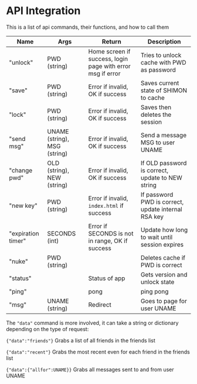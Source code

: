 # API Integration

This is a list of api commands, their functions, and how to call them

| Name | Args | Return | Description |
| ---- | ---- | ------ | ----------- |
| "unlock" | PWD (string) | Home screen if success, login page with error msg if error | Tries to unlock cache with PWD as password |
| "save" | PWD (string) | Error if invalid, OK if success | Saves current state of SHIMON to cache |
| "lock" | PWD (string) | Error if invalid, OK if success | Saves then deletes the session |
| "send msg" | UNAME (string), MSG (string) | Error if invalid, OK if success | Send a message MSG to user UNAME |
| "change pwd" | OLD (string), NEW (string) | Error if invalid, OK if success | If OLD password is correct, update to NEW string |
| "new key" | PWD (string) | Error if invalid, `index.html` if success | If password PWD is correct, update internal RSA key |
| "expiration timer" | SECONDS (int) | Error if SECONDS is not in range, OK if success | Update how long to wait until session expires |
| "nuke" | PWD (string) |  | Deletes cache if PWD is correct |
| "status" | | Status of app | Gets version and unlock state |
| "ping" | | pong | ping pong |
| "msg" | UNAME (string) | Redirect | Goes to page for user UNAME |

The `"data"` command is more involved, it can take a string or dictionary depending on the type of request:

`{"data":"friends"}` Grabs a list of all friends in the friends list

`{"data":"recent"}` Grabs the most recent even for each friend in the friends list

`{"data":{"allfor":UNAME}}` Grabs all messages sent to and from user UNAME